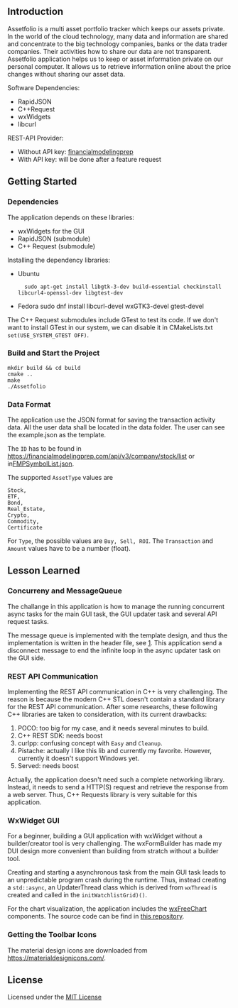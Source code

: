 ## Introduction

Assetfolio is a multi asset portfolio tracker which keeps our assets private. In the world of the cloud technology, many data and information are shared and concentrate to the big technology companies, banks or the data trader companies. Their activities how to share our data are not transparent. Assetfolio application helps us to keep or asset information private on our personal computer. It allows us to retrieve information online about the price changes without sharing our asset data.

Software Dependencies:

* RapidJSON
* C++Request
* wxWidgets
* libcurl

REST-API Provider:
* Without API key: [financialmodelingprep](https://financialmodelingprep.com/developer/docs/)
* With API key: will be done after a feature request

## Getting Started

### Dependencies
The application depends on these libraries:

* wxWidgets for the GUI
* RapidJSON (submodule)
* C++ Request (submodule)

Installing the dependency libraries:

* Ubuntu

        sudo apt-get install libgtk-3-dev build-essential checkinstall libcurl4-openssl-dev libgtest-dev

* Fedora
        sudo dnf install libcurl-devel wxGTK3-devel gtest-devel


The C++ Request submodules include GTest to test its code. If we don't want to install GTest in our system, we can disable it in CMakeLists.txt `set(USE_SYSTEM_GTEST OFF)`.



### Build and Start the Project

```
mkdir build && cd build
cmake ..
make
./Assetfolio
```

### Data Format
The application use the JSON format for saving the transaction activity data. All the user data shall be located in the data folder. The user can see the example.json as the template.

The `ID` has to be found in https://financialmodelingprep.com/api/v3/company/stock/list or in[FMPSymbolList.json](data/FMPSymbolList.json).

The supported `AssetType` values are

```
Stock,
ETF,
Bond,
Real_Estate,
Crypto,
Commodity,
Certificate
```

For `Type`, the possible values are `Buy, Sell, ROI`. The `Transaction` and `Amount` values have to be a number (float).


## Lesson Learned

### Concurreny and MessageQueue

The challange in this application is how to manage the running concurrent async tasks for the main GUI task, the GUI updater task and several API request tasks.

The message queue is implemented with the template design, and thus the implementation is written in the header file, see [1](https://stackoverflow.com/a/495056).
This application send a disconnect message to end the infinite loop in the async updater task on the GUI side.

### REST API Communication
Implementing the REST API communication in C++ is very challenging. The reason is because the modern C++ STL doesn't contain a standard library for the REST API communication. After some researchs, these following C++ libraries are taken to consideration, with its current drawbacks:

1. POCO: too big for my case, and it needs several minutes to build.
2. C++ REST SDK: needs boost
3. curlpp: confusing concept with `Easy` and `Cleanup`.
4. Pistache: actually I like this lib and currently my favorite. However, currently it doesn't support Windows yet.
5. Served: needs boost

Actually, the application doesn't need such a complete networking library. Instead, it needs to send a HTTP(S) request and retrieve the response from a web server. Thus, C++ Requests library is very suitable for this application.

### WxWidget GUI

For a beginner, building a GUI application with wxWidget without a builder/creator tool is very challenging. The wxFormBuilder has made my DUI design more convenient than building from stratch without a builder tool.

Creating and starting a asynchronous task from the main GUI task leads to an unpredictable program crash during the runtime. Thus, instead creating a `std::async`, an UpdaterThread class which is derived from `wxThread` is created and called in the `initWatchlistGrid)()`.

For the chart visualization, the application includes the [wxFreeChart](https://iwbnwif.github.io/freechart_docs/html/index.html) components. The source code can be find in [this repository](https://github.com/iwbnwif/wxFreeChart).

### Getting the Toolbar Icons

The material design icons are downloaded from https://materialdesignicons.com/.

## License

Licensed under the [MIT License](LICENSE)
